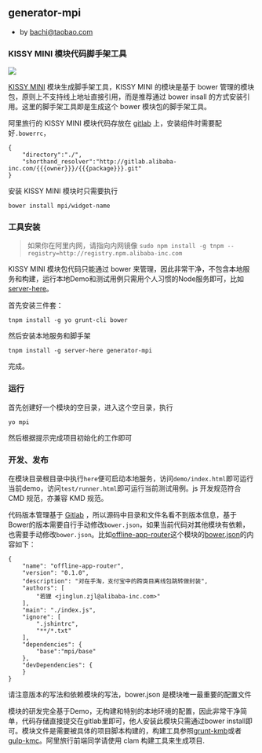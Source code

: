 ## generator-mpi

- by bachi@taobao.com

### KISSY MINI 模块代码脚手架工具

![](https://gw.alicdn.com/tps/TB15OqcJXXXXXcAXFXXXXXXXXXX-552-276.png_300x300.jpg)

[KISSY MINI](http://m.kissyui.com) 模块生成脚手架工具，KISSY MINI 的模块是基于 bower 管理的模块包，原则上不支持线上地址直接引用，而是推荐通过 bower insall 的方式安装引用。这里的脚手架工具即是生成这个 bower 模块包的脚手架工具。

阿里旅行的 KISSY MINI 模块代码存放在 [gitlab](http://gitlab.alibaba-inc.com/groups/mpi) 上，安装组件时需要配好`.bowerrc`，


	{
		"directory":"./",
		"shorthand_resolver":"http://gitlab.alibaba-inc.com/{{{owner}}}/{{{package}}}.git"
	}

安装 KISSY MINI 模块时只需要执行

	bower install mpi/widget-name

### 工具安装

> 如果你在阿里内网，请指向内网镜像 `sudo npm install -g tnpm --registry=http://registry.npm.alibaba-inc.com`

KISSY MINI 模块包代码只能通过 bower 来管理，因此非常干净，不包含本地服务和构建，运行本地Demo和测试用例只需用个人习惯的Node服务即可，比如[server-here](https://www.npmjs.com/package/server-here)。

首先安装三件套：

	tnpm install -g yo grunt-cli bower

然后安装本地服务和脚手架

	tnpm install -g server-here generator-mpi

完成。

### 运行

首先创建好一个模块的空目录，进入这个空目录，执行

	yo mpi

然后根据提示完成项目初始化的工作即可

### 开发、发布

在模块目录根目录中执行`here`便可启动本地服务，访问`demo/index.html`即可运行当前demo，访问`test/runner.html`即可运行当前测试用例。js 开发规范符合 CMD 规范，亦兼容 KMD 规范。

代码版本管理基于 [Gitlab](http://gitlab.alibaba-inc.com) ，所以源码中目录和文件名看不到版本信息，基于Bower的版本需要自行手动修改`bower.json`，如果当前代码对其他模块有依赖，也需要手动修改`bower.json`。比如[offline-app-router](http://gitlab.alibaba-inc.com/mpi/offline-app-router)这个模块的[bower.json](http://gitlab.alibaba-inc.com/mpi/offline-app-router/blob/d1b59ec230a91705e258e63d79ca88059a11eae8/bower.json)的内容如下：

	{
		"name": "offline-app-router",
		"version": "0.1.0",
		"description": "对在手淘，支付宝中的跨类目离线包跳转做封装",
		"authors": [
			"若狸 <jinglun.zjl@alibaba-inc.com>"
		],
		"main": "./index.js",
		"ignore": [
			".jshintrc",
			"**/*.txt"
		],
		"dependencies": {
			"base":"mpi/base"
		},
		"devDependencies": {
		}
	}

请注意版本的写法和依赖模块的写法，bower.json 是模块唯一最重要的配置文件

模块的研发完全基于Demo，无构建和特别的本地环境的配置，因此非常干净简单，代码存储直接提交在gitlab里即可，他人安装此模块只需通过bower install即可。模块文件是需要被具体的项目脚本构建的，构建工具参照[grunt-kmb](https://www.npmjs.com/package/grunt-kmb)或者[gulp-kmc](https://www.npmjs.com/package/gulp-kmc)。阿里旅行前端同学请使用 clam 构建工具来生成项目.


